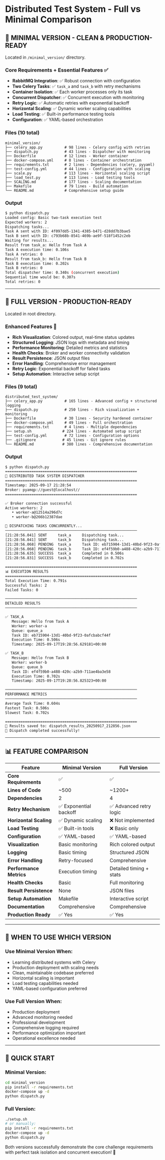 # Distributed Test System - Full vs Minimal Comparison

## 🎯 **MINIMAL VERSION - CLEAN & PRODUCTION-READY**

Located in `/minimal_version/` directory.

### **Core Requirements + Essential Features ✅**
- **RabbitMQ Integration**: ✅ Robust connection with configuration
- **Two Celery Tasks**: ✅ `task_a` and `task_b` with retry mechanisms
- **Container Isolation**: ✅ Each worker processes only its task
- **Concurrent Dispatcher**: ✅ Concurrent execution with monitoring
- **Retry Logic**: ✅ Automatic retries with exponential backoff
- **Horizontal Scaling**: ✅ Dynamic worker scaling capabilities
- **Load Testing**: ✅ Built-in performance testing tools
- **Configuration**: ✅ YAML-based orchestration

### **Files (10 total)**
```
minimal_version/
├── celery_app.py          # 98 lines - Celery config with retries
├── dispatch.py            # 43 lines - Dispatcher with monitoring
├── Dockerfile             # 12 lines - Worker container
├── docker-compose.yml     # 8 lines - Container orchestration
├── requirements.txt       # 2 lines - Dependencies (celery, pyyaml)
├── test-config.yml        # 44 lines - Configuration with scaling
├── scale.py               # 113 lines - Horizontal scaling script
├── load_test.py           # 113 lines - Load testing tools
├── SCALING.md             # 177 lines - Scaling documentation
├── Makefile               # 79 lines - Build automation
└── README.md              # Comprehensive setup guide
```

### **Output**
```bash
$ python dispatch.py
Loaded config: Basic two-task execution test
Expected workers: 2
Dispatching tasks...
Task A sent with ID: 4f097dd5-1341-4385-b471-d28dd7b3bae5
Task B sent with ID: c793b68b-8541-469b-ae9f-518f1452c2eb
Waiting for results...
Result from task_a: Hello from Task A
Task A execution time: 0.106s
Task A retries: 0
Result from task_b: Hello from Task B
Task B execution time: 0.202s
Task B retries: 0
Total dispatcher time: 0.340s (concurrent execution)
Sequential time would be: 0.307s
Total retries: 0
```

---

## 🚀 **FULL VERSION - PRODUCTION-READY**

Located in root directory.

### **Enhanced Features 🌟**
- **Rich Visualization**: Colored output, real-time status updates
- **Structured Logging**: JSON logs with metadata and timing
- **Performance Monitoring**: Detailed metrics and statistics
- **Health Checks**: Broker and worker connectivity validation
- **Result Persistence**: JSON output files
- **Error Handling**: Comprehensive error management
- **Retry Logic**: Exponential backoff for failed tasks
- **Setup Automation**: Interactive setup script

### **Files (9 total)**
```
distributed_test_system/
├── celery_app.py          # 165 lines - Advanced config + structured logging
├── dispatch.py            # 250 lines - Rich visualization + monitoring
├── Dockerfile             # 30 lines - Security hardened container
├── docker-compose.yml     # 49 lines - Full orchestration
├── requirements.txt       # 4 lines - Multiple dependencies
├── setup.sh              # 224 lines - Automated setup script
├── test-config.yml        # 72 lines - Configuration options
├── .gitignore            # 45 lines - Git ignore rules
└── README.md             # 380 lines - Comprehensive documentation
```

### **Output**
```bash
$ python dispatch.py
============================================================
🚀 DISTRIBUTED TASK SYSTEM DISPATCHER
============================================================
Timestamp: 2025-09-17 21:28:54
Broker: pyamqp://guest@localhost//
============================================================

✅ Broker connection successful
Active workers: 2
   • worker-a@12514a296d7c
   • worker-b@266b12387dae

🎯 DISPATCHING TASKS CONCURRENTLY...
────────────────────────────────────────────────────────────
[21:28:56.041] SENT     task_a     Dispatching task...
[21:28:56.041] SENT     task_b     Dispatching task...
[21:28:56.068] PENDING  task_a     Task ID: eb715904-13d1-40bd-9f23-0afcbabcf44f
[21:28:56.068] PENDING  task_b     Task ID: ef4f59b0-a488-420c-a2b9-711ae4ba3e58
[21:28:56.635] SUCCESS  task_a     Completed in 0.506s
[21:28:56.831] SUCCESS  task_b     Completed in 0.702s

============================================================
📊 EXECUTION RESULTS
============================================================
Total Execution Time: 0.791s
Successful Tasks: 2
Failed Tasks: 0

────────────────────────────────────────────────────────────
DETAILED RESULTS
────────────────────────────────────────────────────────────

✅ TASK_A
   Message: Hello from Task A
   Worker: worker-a
   Queue: queue_a
   Task ID: eb715904-13d1-40bd-9f23-0afcbabcf44f
   Execution Time: 0.506s
   Timestamp: 2025-09-17T19:28:56.629181+00:00

✅ TASK_B
   Message: Hello from Task B
   Worker: worker-b
   Queue: queue_b
   Task ID: ef4f59b0-a488-420c-a2b9-711ae4ba3e58
   Execution Time: 0.702s
   Timestamp: 2025-09-17T19:28:56.825323+00:00

────────────────────────────────────────────────────────────
PERFORMANCE METRICS
────────────────────────────────────────────────────────────
Average Task Time: 0.604s
Fastest Task: 0.506s
Slowest Task: 0.702s

============================================================
📄 Results saved to: dispatch_results_20250917_212856.json
🎉 Dispatch completed successfully!
```

---

## 📊 **FEATURE COMPARISON**

| Feature | Minimal Version | Full Version |
|---------|----------------|--------------|
| **Core Requirements** | ✅ | ✅ |
| **Lines of Code** | ~500 | ~1200+ |
| **Dependencies** | 2 | 4 |
| **Retry Mechanism** | ✅ Exponential backoff | ✅ Advanced retry logic |
| **Horizontal Scaling** | ✅ Dynamic scaling | ❌ Not implemented |
| **Load Testing** | ✅ Built-in tools | ❌ Basic only |
| **Configuration** | ✅ YAML-based | ✅ YAML-based |
| **Visualization** | Basic monitoring | Rich colored output |
| **Logging** | Basic timing | Structured JSON |
| **Error Handling** | Retry-focused | Comprehensive |
| **Performance Metrics** | Execution timing | Detailed timing + stats |
| **Health Checks** | Basic | Full monitoring |
| **Result Persistence** | None | JSON files |
| **Setup Automation** | Makefile | Interactive script |
| **Documentation** | Comprehensive | Comprehensive |
| **Production Ready** | ✅ Yes | ✅ Yes |

---

## 🎯 **WHEN TO USE WHICH VERSION**

### **Use Minimal Version When:**
- Learning distributed systems with Celery
- Production deployment with scaling needs
- Clean, maintainable codebase preferred
- Horizontal scaling is important
- Load testing capabilities needed
- YAML-based configuration preferred

### **Use Full Version When:**
- Production deployment
- Advanced monitoring needed
- Professional development
- Comprehensive logging required
- Performance optimization important
- Operational excellence needed

---

## 🚀 **QUICK START**

### **Minimal Version:**
```bash
cd minimal_version
pip install -r requirements.txt
docker-compose up -d
python dispatch.py
```

### **Full Version:**
```bash
./setup.sh
# or manually:
pip install -r requirements.txt
docker-compose up -d
python dispatch.py
```

Both versions successfully demonstrate the core challenge requirements with perfect task isolation and concurrent execution! 🎉
